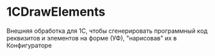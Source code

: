 # 1CDrawElements
Внешняя обработка для 1С, чтобы сгенерировать программный код реквизитов и элементов на форме (УФ), "нарисовав" их в Конфигураторе
